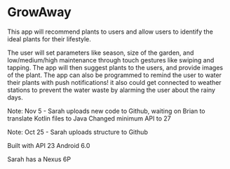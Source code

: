 # GrowAway

This app will recommend plants to users and allow users to identify the ideal plants for their lifestyle.

The user will set parameters like season, size of the garden, and low/medium/high maintenance through touch gestures like swiping and tapping. The app will then suggest plants to the users, and provide images of the plant. The app can also be programmed to remind the user to water their plants
with push notifications! it also could get connected to weather stations to prevent the water waste by alarming the user about the rainy days.

Note: Nov 5 - Sarah uploads new code to Github, waiting on Brian to translate Kotlin files to Java
Changed minimum API to 27

Note: Oct 25 - Sarah uploads structure to Github

Built with API 23 Android 6.0

Sarah has a Nexus 6P
